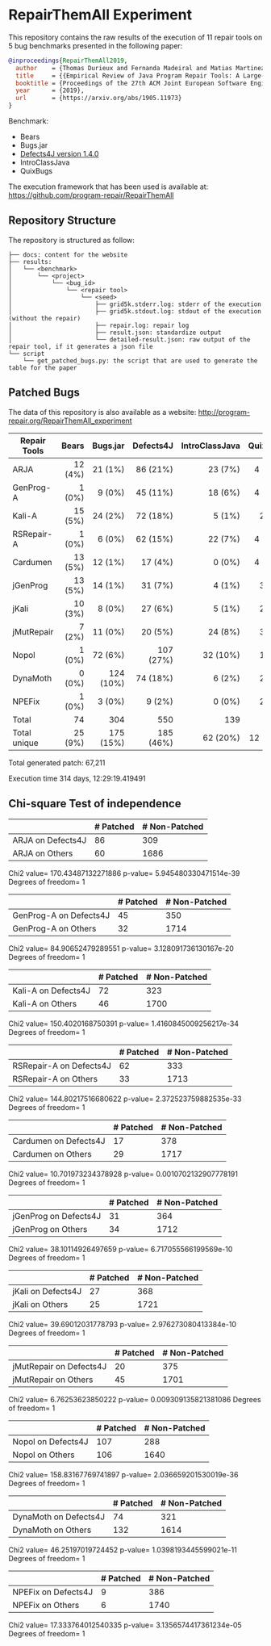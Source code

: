 # RepairThemAll Experiment

This repository contains the raw results of the execution of 11 repair tools on 5 bug benchmarks presented in the following paper:

```bibtex
@inproceedings{RepairThemAll2019,
  author    = {Thomas Durieux and Fernanda Madeiral and Matias Martinez and Rui Abreu},
  title     = {{Empirical Review of Java Program Repair Tools: A Large-Scale Experiment on 2,141 Bugs and 23,551 Repair Attempts}},
  booktitle = {Proceedings of the 27th ACM Joint European Software Engineering Conference and Symposium on the Foundations of Software Engineering (ESEC/FSE '19)},
  year      = {2019},
  url       = {https://arxiv.org/abs/1905.11973}
}
```

Benchmark:

* Bears
* Bugs.jar
* [Defects4J version 1.4.0](https://github.com/rjust/defects4j/tree/v1.4.0)
* IntroClassJava
* QuixBugs

The execution framework that has been used is available at: https://github.com/program-repair/RepairThemAll

## Repository Structure

The repository is structured as follow:

```
├── docs: content for the website
├── results: 
│   └── <benchmark>
│       └── <project>
│           └── <bug_id>
│               └── <repair tool>
│                   └── <seed>
│                       ├── grid5k.stderr.log: stderr of the execution
│                       ├── grid5k.stdout.log: stdout of the execution (without the repair)
│                       ├── repair.log: repair log
│                       ├── result.json: standardize output 
│                       └── detailed-result.json: raw output of the repair tool, if it generates a json file
└── script
    └── get_patched_bugs.py: the script that are used to generate the table for the paper
```


## Patched Bugs

The data of this repository is also available as a website: http://program-repair.org/RepairThemAll_experiment

| Repair Tools | Bears   | Bugs.jar  | Defects4J | IntroClassJava | QuixBugs | Total    |
| ------------ | -------:| ---------:| ---------:| --------------:| --------:| --------:|
| ARJA         | 12 (4%) | 21 (1%)   | 86 (21%)  | 23 (7%)        | 4 (10%)  | 146 (6%) |
| GenProg-A    | 1 (0%)  | 9 (0%)    | 45 (11%)  | 18 (6%)        | 4 (10%)  | 77 (3%)  |
| Kali-A       | 15 (5%) | 24 (2%)   | 72 (18%)  | 5 (1%)         | 2 (5%)   | 118 (5%) |
| RSRepair-A   | 1 (0%)  | 6 (0%)    | 62 (15%)  | 22 (7%)        | 4 (10%)  | 95 (4%)  |
| Cardumen     | 13 (5%) | 12 (1%)   | 17 (4%)   | 0 (0%)         | 4 (10%)  | 46 (2%)  |
| jGenProg     | 13 (5%) | 14 (1%)   | 31 (7%)   | 4 (1%)         | 3 (7%)   | 65 (3%)  |
| jKali        | 10 (3%) | 8 (0%)    | 27 (6%)   | 5 (1%)         | 2 (5%)   | 52 (2%)  |
| jMutRepair   | 7 (2%)  | 11 (0%)   | 20 (5%)   | 24 (8%)        | 3 (7%)   | 65 (3%)  |
| Nopol        | 1 (0%)  | 72 (6%)   | 107 (27%) | 32 (10%)       | 1 (2%)   | 213 (9%) |
| DynaMoth     | 0 (0%)  | 124 (10%) | 74 (18%)  | 6 (2%)         | 2 (5%)   | 206 (9%) |
| NPEFix       | 1 (0%)  | 3 (0%)    | 9 (2%)    | 0 (0%)         | 2 (5%)   | 15 (0%)  |
| Total        | 74      | 304       | 550       | 139            | 31       | 1,098    |
| Total unique | 25 (9%) | 175 (15%) | 185 (46%) | 62 (20%)       | 12 (30%) | 459 (21%)|

Total generated patch: 67,211

Execution time 314 days, 12:29:19.419491 

## Chi-square Test of independence

|                | # Patched | # Non-Patched |
| -------------- | --------- | ------------- |
| ARJA on Defects4J  | 86 | 309 |
| ARJA on Others  | 60 | 1686 |

Chi2 value= 170.43487132271886 p-value= 5.945480330471514e-39 Degrees of freedom= 1

|                | # Patched | # Non-Patched |
| -------------- | --------- | ------------- |
| GenProg-A on Defects4J  | 45 | 350 |
| GenProg-A on Others  | 32 | 1714 |

Chi2 value= 84.90652479289551 p-value= 3.128091736130167e-20 Degrees of freedom= 1

|                | # Patched | # Non-Patched |
| -------------- | --------- | ------------- |
| Kali-A on Defects4J  | 72 | 323 |
| Kali-A on Others  | 46 | 1700 |

Chi2 value= 150.4020168750391 p-value= 1.4160845009256217e-34 Degrees of freedom= 1

|                | # Patched | # Non-Patched |
| -------------- | --------- | ------------- |
| RSRepair-A on Defects4J  | 62 | 333 |
| RSRepair-A on Others  | 33 | 1713 |

Chi2 value= 144.80217516680622 p-value= 2.372523759882535e-33 Degrees of freedom= 1

|                | # Patched | # Non-Patched |
| -------------- | --------- | ------------- |
| Cardumen on Defects4J  | 17 | 378 |
| Cardumen on Others  | 29 | 1717 |

Chi2 value= 10.701973234378928 p-value= 0.0010702132907778191 Degrees of freedom= 1

|                | # Patched | # Non-Patched |
| -------------- | --------- | ------------- |
| jGenProg on Defects4J  | 31 | 364 |
| jGenProg on Others  | 34 | 1712 |

Chi2 value= 38.10114926497659 p-value= 6.717055566199569e-10 Degrees of freedom= 1

|                | # Patched | # Non-Patched |
| -------------- | --------- | ------------- |
| jKali on Defects4J  | 27 | 368 |
| jKali on Others  | 25 | 1721 |

Chi2 value= 39.69012031778793 p-value= 2.976273080413384e-10 Degrees of freedom= 1

|                | # Patched | # Non-Patched |
| -------------- | --------- | ------------- |
| jMutRepair on Defects4J  | 20 | 375 |
| jMutRepair on Others  | 45 | 1701 |

Chi2 value= 6.76253623850222 p-value= 0.009309135821381086 Degrees of freedom= 1

|                | # Patched | # Non-Patched |
| -------------- | --------- | ------------- |
| Nopol on Defects4J  | 107 | 288 |
| Nopol on Others  | 106 | 1640 |

Chi2 value= 158.83167769741897 p-value= 2.036659201530019e-36 Degrees of freedom= 1

|                | # Patched | # Non-Patched |
| -------------- | --------- | ------------- |
| DynaMoth on Defects4J  | 74 | 321 |
| DynaMoth on Others  | 132 | 1614 |

Chi2 value= 46.25197019724452 p-value= 1.0398193445599021e-11 Degrees of freedom= 1

|                | # Patched | # Non-Patched |
| -------------- | --------- | ------------- |
| NPEFix on Defects4J  | 9 | 386 |
| NPEFix on Others  | 6 | 1740 |

Chi2 value= 17.333764012540335 p-value= 3.1356574417361234e-05 Degrees of freedom= 1

